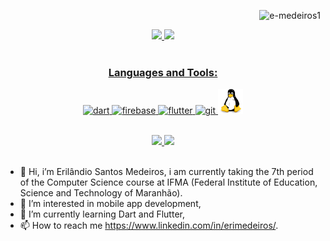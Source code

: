 
<p align="right"> <img src="https://komarev.com/ghpvc/?username=e-medeiros1&label=Profile%20views&color=0e75b6&style=flat" alt="e-medeiros1" /> </p>
<div align="center">
  <a href="https://github.com/e-medeiros1">
  <img height="180em" src="https://github-readme-stats.vercel.app/api?username=e-medeiros1&theme=blue-green"/>
  <img height="180em" src="https://github-readme-stats.vercel.app/api/top-langs/?username=e-medeiros1&theme=blue-green"/>
</div>
<div style="display: inline_block"><br>  
</div>



<h3 align="center">Languages and Tools:</h3>
<p align="center"> <a href="https://dart.dev" target="_blank" rel="noreferrer"> <img src="https://www.vectorlogo.zone/logos/dartlang/dartlang-icon.svg" alt="dart" width="40" height="40"/> </a> <a href="https://firebase.google.com/" target="_blank" rel="noreferrer"> <img src="https://www.vectorlogo.zone/logos/firebase/firebase-icon.svg" alt="firebase" width="40" height="40"/> </a> <a href="https://flutter.dev" target="_blank" rel="noreferrer"> <img src="https://www.vectorlogo.zone/logos/flutterio/flutterio-icon.svg" alt="flutter" width="40" height="40"/> </a> <a href="https://git-scm.com/" target="_blank" rel="noreferrer"> <img src="https://www.vectorlogo.zone/logos/git-scm/git-scm-icon.svg" alt="git" width="40" height="40"/> </a> <a href="https://www.linux.org/" target="_blank" rel="noreferrer"> <img src="https://raw.githubusercontent.com/devicons/devicon/master/icons/linux/linux-original.svg" alt="linux" width="40" height="40"/> </a> </p>
</br>


 <div align="center">
   <a  href ="http://gmail.com.br/s.medeiros@acad.ifma.edu.br"><img src="https://img.shields.io/badge/Gmail-D14836?style=for-the-badge&logo=gmail&logoColor=white"</a> 
    <a target="_blank" href="https://github.com/e-medeiros1/e-medeiros1/files/8942824/Curriculo.Erilandio.Santos.Medeiros.pdf">
    <img src="https://img.shields.io/badge/curriculum-c?style=for-the-badge&logo=adobe-acrobat-reader&logoColor=white&color=BD0807"/>
  </a>
</br>
     </br>
  </div>
<!---
e-medeiros1/e-medeiros1 is a ✨ special ✨ repository because its `README.md` (this file) appears on your GitHub profile.
You can click the Preview link to take a look at your changes.
--->



- 👋 Hi, i’m Erilândio Santos Medeiros, i am currently taking the 7th period of the Computer Science course at IFMA (Federal Institute of Education, Science and Technology of Maranhão).
- 👀 I’m interested in mobile app development,
- 🌱 I’m currently learning Dart and Flutter,
- 📫 How to reach me https://www.linkedin.com/in/erimedeiros/.


